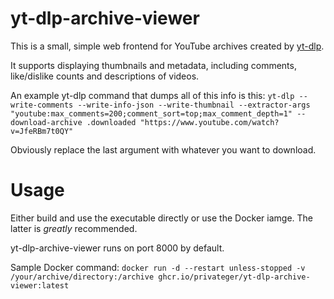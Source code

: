 # yt-dlp-archive-viewer

This is a small, simple web frontend for YouTube archives created by [yt-dlp](https://github.com/yt-dlp/yt-dlp). 

It supports displaying thumbnails and metadata, including comments, like/dislike counts and descriptions of videos.

An example yt-dlp command that dumps all of this info is this: ``yt-dlp --write-comments --write-info-json --write-thumbnail --extractor-args "youtube:max_comments=200;comment_sort=top;max_comment_depth=1" --download-archive .downloaded "https://www.youtube.com/watch?v=JfeRBm7t0QY"``

Obviously replace the last argument with whatever you want to download.

# Usage

Either build and use the executable directly or use the Docker iamge. The latter is *greatly* recommended.

yt-dlp-archive-viewer runs on port 8000 by default.

Sample Docker command: ``docker run -d --restart unless-stopped -v /your/archive/directory:/archive ghcr.io/privateger/yt-dlp-archive-viewer:latest``
